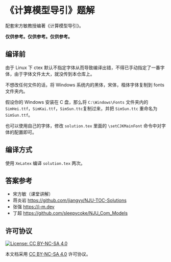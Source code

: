 # 《计算模型导引》题解

配套宋方敏教授编著《计算模型导引》。

**仅供参考。仅供参考。仅供参考。**

## 编译前

由于 Linux 下 ctex 默认不指定字体从而导致编译出错，不得已手动指定了一番字体，由于字体文件太大，就没传到本仓库上。

不想改任何文件的话，将 Windows 系统内的黑体，宋体，楷体字体复制到 fonts 文件夹内。

假设你的 Windows 安装在 C 盘，那么将 `C:\Windows\Fonts` 文件夹内的 `SimHei.ttf`，`SimKai.ttf`，`SimSun.ttc`复制过来，并把 `SimSun.ttc` 重命名为 `SimSun.ttf`。

也可以使用自己的字体，修改 `solution.tex` 里面的 `\setCJKMainFont` 命令中对字体的配置即可。

## 编译方式

使用 `XeLatex` 编译 `solution.tex` 两次。

## 答案参考

* 宋方敏（课堂讲解）
* 蒋炎岩 https://github.com/jiangyy/NJU-TOC-Solutions
* 张强 https://i-m.dev
* 丁超 https://github.com/sleepycoke/NJU_Com_Models

## 许可协议
[![License: CC BY-NC-SA 4.0](https://mirrors.creativecommons.org/presskit/buttons/88x31/svg/by-nc-sa.svg)](https://creativecommons.org/licenses/by-nc-sa/4.0/)

本文档采用 [CC BY-NC-SA 4.0](https://creativecommons.org/licenses/by-nc-sa/4.0/) 许可协议。

